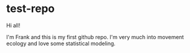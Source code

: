 # test-repo

Hi all!

I'm Frank and this is my first github repo. 
I'm very much into movement ecology and love some statistical modeling. 
